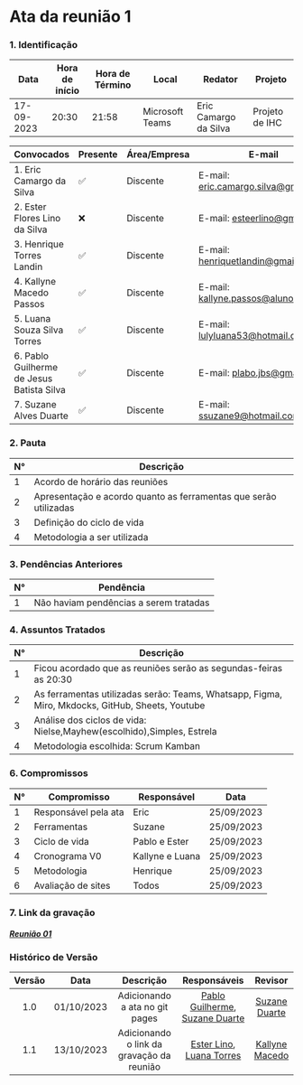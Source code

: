 # **Ata da reunião 1**

### **1. Identificação**

| Data       | Hora de início | Hora de Término | Local           | Redator               | Projeto        |
| ---------- | -------------- | --------------- | --------------- | --------------------- | -------------- |
| 17-09-2023 | 20:30          | 21:58           | Microsoft Teams | Eric Camargo da Silva | Projeto de IHC |

| Convocados                                | Presente | Área/Empresa | E-mail                                 |
| ----------------------------------------- | -------- | ------------ | -------------------------------------- |
| 1. Eric Camargo da Silva                  | ✅       | Discente     | E-mail: <eric.camargo.silva@gmail.com> |
| 2. Ester Flores Lino da Silva             | ❌       | Discente     | E-mail: <esteerlino@gmail.com>         |
| 3. Henrique Torres Landin                 | ✅       | Discente     | E-mail: <henriquetlandin@gmail.com>    |
| 4. Kallyne Macedo Passos                  | ✅       | Discente     | E-mail: <kallyne.passos@aluno.unb.br>  |
| 5. Luana Souza Silva Torres               | ✅       | Discente     | E-mail: <lulyluana53@hotmail.com>      |
| 6. Pablo Guilherme de Jesus Batista Silva | ✅       | Discente     | E-mail: <plabo.jbs@gmail.com>          |
| 7. Suzane Alves Duarte                    | ✅       | Discente     | E-mail: <ssuzane9@hotmail.com>         |

### **2. Pauta**

| N°  | Descrição                                                        |
| --- | ---------------------------------------------------------------- |
| 1   | Acordo de horário das reuniões                                   |
| 2   | Apresentação e acordo quanto as ferramentas que serão utilizadas |
| 3   | Definição do ciclo de vida                                       |
| 4   | Metodologia a ser utilizada                                      |

### **3. Pendências Anteriores**

| N°  | Pendência                              |
| --- | -------------------------------------- |
| 1   | Não haviam pendências a serem tratadas |

### **4. Assuntos Tratados**

| N°  | Descrição                                                                                       |
| --- | ----------------------------------------------------------------------------------------------- |
| 1   | Ficou acordado que as reuniões serão as segundas-feiras as 20:30                                |
| 2   | As ferramentas utilizadas serão: Teams, Whatsapp, Figma, Miro, Mkdocks, GitHub, Sheets, Youtube |
| 3   | Análise dos ciclos de vida: Nielse,Mayhew(escolhido),Simples, Estrela                           |
| 4   | Metodologia escolhida: Scrum Kamban                                                             |

### **6. Compromissos**

| N°  | Compromisso                                   | Responsável   | Data       |
| --- | --------------------------------------------- | ------------- | ---------- |
| 1   | Responsável pela ata                          | Eric          | 25/09/2023 |
| 2   |Ferramentas                                    | Suzane        | 25/09/2023 |
| 3   | Ciclo de vida                                 | Pablo e Ester | 25/09/2023 |
| 4   |  Cronograma V0       | Kallyne e Luana | 25/09/2023 |
| 5   |  Metodologia | Henrique       | 25/09/2023 |
| 6   | Avaliação de sites           | Todos         | 25/09/2023 |

### **7. Link da gravação**

#### [_Reunião 01_](https://unbbr.sharepoint.com/:v:/s/IHC943/ESK6nAW_LS5PijvuO3yc__IB8UmFw1_YZq5PHhF8nRLzbw?e=rgk5Sm)

### Histórico de Versão

| Versão |    Data    |           Descrição            |          Responsáveis          |    Revisor    |
| :----: | :--------: | :----------------------------: | :----------------------------: | :-----------: |
|  1.0   | 01/10/2023 | Adicionando a ata no git pages | [Pablo Guilherme](github.com/PabloGJBS), [Suzane Duarte](github.com/suzaneduarte) |  [Suzane Duarte](github.com/suzaneduarte) |
|  1.1  | 13/10/2023 | Adicionando o link da gravação da reunião | [Ester Lino](https://github.com/esteerlino), [Luana Torres](https://github.com/luanatorress) | [Kallyne Macedo](https://github.com/kalipassos) |
